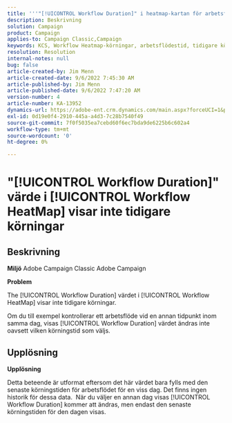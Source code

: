 ```yaml
---
title: '''"[!UICONTROL Workflow Duration]" i heatmap-kartan för arbetsflöde visar inte tidigare körningar"'
description: Beskrivning
solution: Campaign
product: Campaign
applies-to: Campaign Classic,Campaign
keywords: KCS, Workflow Heatmap-körningar, arbetsflödestid, tidigare körningar, Adobe Campaign
resolution: Resolution
internal-notes: null
bug: false
article-created-by: Jim Menn
article-created-date: 9/6/2022 7:45:30 AM
article-published-by: Jim Menn
article-published-date: 9/6/2022 7:47:20 AM
version-number: 4
article-number: KA-13952
dynamics-url: https://adobe-ent.crm.dynamics.com/main.aspx?forceUCI=1&pagetype=entityrecord&etn=knowledgearticle&id=026920e0-b72d-ed11-9db1-0022480866ad
exl-id: 0d19e0f4-2910-445a-a4d3-7c28b7540f49
source-git-commit: 7f0f5035ea7cebd60f6ec7bda9de6225b6c602a4
workflow-type: tm+mt
source-wordcount: '0'
ht-degree: 0%

---
```


# &quot;[!UICONTROL Workflow Duration]&quot; värde i [!UICONTROL Workflow HeatMap] visar inte tidigare körningar

## Beskrivning


<b>Miljö</b>
Adobe Campaign Classic Adobe Campaign

<b>Problem</b>

The [!UICONTROL Workflow Duration] värdet i [!UICONTROL Workflow HeatMap] visar inte tidigare körningar.

Om du till exempel kontrollerar ett arbetsflöde vid en annan tidpunkt inom samma dag, visas [!UICONTROL Workflow Duration] värdet ändras inte oavsett vilken körningstid som väljs.


## Upplösning


<b>Upplösning</b>

Detta beteende är utformat eftersom det här värdet bara fylls med den senaste körningstiden för arbetsflödet för en viss dag.
Det finns ingen historik för dessa data. 
När du väljer en annan dag visas [!UICONTROL Workflow Duration] kommer att ändras, men endast den senaste körningstiden för den dagen visas.
